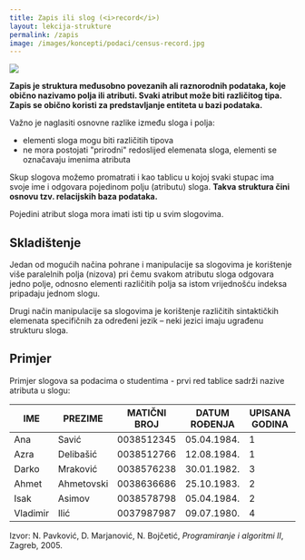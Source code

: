 ```yaml
---
title: Zapis ili slog (<i>record</i>)
layout: lekcija-strukture
permalink: /zapis
image: /images/koncepti/podaci/census-record.jpg
---
```


![]({{page.image}})

**Zapis je struktura međusobno povezanih ali raznorodnih podataka, koje obično nazivamo polja ili atributi. Svaki atribut može biti različitog tipa. Zapis se obično koristi za predstavljanje entiteta u bazi podataka.** 

Važno je naglasiti osnovne razlike između sloga i polja:
* elementi sloga mogu biti različitih tipova
* ne mora postojati "prirodni" redoslijed elemenata sloga, elementi se označavaju imenima atributa

Skup slogova možemo promatrati i kao tablicu u kojoj svaki stupac ima svoje ime i odgovara pojedinom polju (atributu) sloga. **Takva struktura čini osnovu tzv. relacijskih baza podataka.**

Pojedini atribut sloga mora imati isti tip u svim slogovima.

## Skladištenje

Jedan od mogućih načina pohrane i manipulacije sa slogovima je korištenje više paralelnih polja (nizova) pri čemu svakom atributu sloga odgovara jedno polje, odnosno elementi različitih polja sa istom vrijednošću indeksa pripadaju jednom slogu.

Drugi način manipulacije sa slogovima je korištenje različitih sintaktičkih elemenata specifičnih za određeni jezik – neki jezici imaju ugrađenu strukturu sloga.

## Primjer

Primjer slogova sa podacima o studentima - prvi red tablice sadrži nazive atributa u slogu:

IME | PREZIME | MATIČNI BROJ | DATUM ROĐENJA | UPISANA GODINA
----|---------|--------------|---------------|---------------
Ana | Savić | 0038512345 | 05.04.1984. | 1
Azra | Delibašić | 0038512766 | 12.08.1984. | 1
Darko | Mraković | 0038576238 | 30.01.1982. | 3
Ahmet | Ahmetovski | 0038636686 | 25.10.1983. | 2
Isak | Asimov | 0038578798 | 05.04.1984. | 2
Vladimir | Ilić | 0037987987 | 09.07.1980. | 4


Izvor: N. Pavković, D. Marjanović, N. Bojčetić, *Programiranje i algoritmi II*, Zagreb, 2005.
